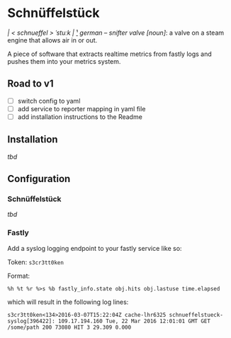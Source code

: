 # Schnüffelstück
*| < schnueffel > ˈstuːk |* [¹](https://www.youtube.com/watch?v=iTp5wrX1w64) *german* – *snifter valve [noun]*: a valve on a steam engine that allows air in or out.

A piece of software that extracts realtime metrics from fastly logs and pushes them into your metrics system.

## Road to v1
- [ ] switch config to yaml
- [ ] add service to reporter mapping in yaml file
- [ ] add installation instructions to the Readme

## Installation

*tbd*

## Configuration

### Schnüffelstück

*tbd*

### Fastly

Add a syslog logging endpoint to your fastly service like so:

Token: `s3cr3tt0ken`

Format:
```
%h %t %r %>s %b fastly_info.state obj.hits obj.lastuse time.elapsed
```

which will result in the following log lines:
```
s3cr3tt0ken<134>2016-03-07T15:22:04Z cache-lhr6325 schnueffelstueck-syslog[396422]: 109.17.194.160 Tue, 22 Mar 2016 12:01:01 GMT GET /some/path 200 73080 HIT 3 29.309 0.000
```
